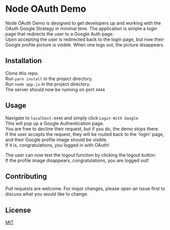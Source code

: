 # Node OAuth Demo

Node OAuth Demo is designed to get developers up and working with the OAuth Google Strategy in minimal time.
The application is simple a login page that redirects the user to a Google Auth page.  
Upon accepting the user is redirected back to the login page, 
but now their Google profile picture is visible. When one logs out, the picture disappears.

## Installation

Clone this repo.  
Run `yarn install` in the project directory.  
Run `node app.js` in the project directory.  
The server should now be running on port `4444`

## Usage

Navigate to `localhost:4444` and simply click `Login With Google`  
This will pop up a Google Authentication page.  
You are free to decline their request, but if you do, the demo stops there.  
If the user accepts the request, they will be routed back to the 'login' page, 
and their Google profile image should be visible.  
If it is, congratulations, you logged in with OAuth!  

The user can now test the logout function by clicking the logout button.  
If the profile image disappears, congratulations, you are logged out!

## Contributing
Pull requests are welcome. For major changes, please open an issue first to discuss what you would like to change.

## License
[MIT](https://choosealicense.com/licenses/mit/)
